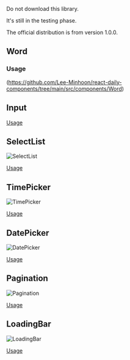 Do not download this library.

It's still in the testing phase.

The official distribution is from version 1.0.0.

## Word

### Usage

(https://github.com/Lee-Minhoon/react-daily-components/tree/main/src/components/Word)

## Input

[Usage](https://github.com/Lee-Minhoon/react-daily-components/tree/main/src/components/Input)

## SelectList

![SelectList](https://firebasestorage.googleapis.com/v0/b/react-daily-components.appspot.com/o/SelectList.png?alt=media&token=f446a0d7-4908-4d4e-8eae-548f6f87ebf9)

[Usage](https://github.com/Lee-Minhoon/react-daily-components/tree/main/src/components/SelectList)

## TimePicker

![TimePicker](https://firebasestorage.googleapis.com/v0/b/react-daily-components.appspot.com/o/TimePicker.png?alt=media&token=5623765b-2344-412f-81f6-8a0308666e54)

[Usage](https://github.com/Lee-Minhoon/react-daily-components/tree/main/src/components/TimePicker)

## DatePicker

![DatePicker](https://firebasestorage.googleapis.com/v0/b/react-daily-components.appspot.com/o/DatePicker.png?alt=media&token=d308c46b-fa7f-4836-9c2f-04f6e0d4415a)

[Usage](https://github.com/Lee-Minhoon/react-daily-components/tree/main/src/components/DatePicker)

## Pagination

![Pagination](https://firebasestorage.googleapis.com/v0/b/react-daily-components.appspot.com/o/Pagination.png?alt=media&token=63e5a7b2-ec1f-4fe1-a041-ccfedf04d4c0)

[Usage](https://github.com/Lee-Minhoon/react-daily-components/tree/main/src/components/Pagination)

## LoadingBar

![LoadingBar](https://firebasestorage.googleapis.com/v0/b/react-daily-components.appspot.com/o/LoadingBar.png?alt=media&token=2f8812f8-c496-404f-8921-f3a00c76e37a)

[Usage](https://github.com/Lee-Minhoon/react-daily-components/tree/main/src/components/LoadingBar)
